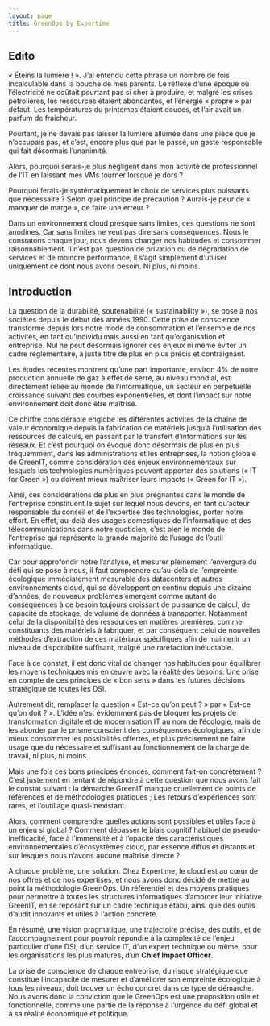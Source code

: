 ```yaml
---
layout: page
title: GreenOps by Expertime
---
```


## Edito

« Éteins la lumière ! ». J’ai entendu cette phrase un nombre de fois incalculable dans la bouche de mes parents. Le réflexe d’une époque où l’électricité ne coûtait pourtant pas si cher à produire, et malgré les crises pétrolières, les ressources étaient abondantes, et l’énergie « propre » par défaut. Les températures du printemps étaient douces, et l’air avait un parfum de fraicheur.

Pourtant, je ne devais pas laisser la lumière allumée dans une pièce que je n’occupais pas, et c’est, encore plus que par le passé, un geste responsable qui fait désormais l’unanimité.

Alors, pourquoi serais-je plus négligent dans mon activité de professionnel de l’IT en laissant  mes VMs tourner lorsque je dors ?

Pourquoi ferais-je systématiquement le choix de services plus puissants que nécessaire ? Selon quel principe de précaution ? Aurais-je peur de « manquer de marge », de faire une erreur ? 

Dans un environnement cloud presque sans limites, ces questions ne sont anodines. Car sans limites ne veut pas dire sans conséquences. Nous le constatons chaque jour, nous devons changer nos habitudes et consommer raisonnablement. Il n’est pas question de privation ou de dégradation de services et de moindre performance, il s’agit simplement d’utiliser uniquement ce dont nous avons besoin.
Ni plus, ni moins.

## Introduction

La question de la durabilité, soutenabilité (« sustainability »), se pose à nos sociétés depuis le début des années 1990. Cette prise de conscience transforme depuis lors notre mode de consommation et l’ensemble de nos activités, en tant qu’individu mais aussi en tant qu’organisation et entreprise. Nul ne peut désormais ignorer ces enjeux ni même éviter un cadre réglementaire, à juste titre de plus en plus précis et contraignant.

Les études récentes montrent qu’une part importante, environ 4%  de notre production annuelle de gaz à effet de serre, au niveau mondial, est directement reliée au monde de l’informatique, un secteur en perpétuelle croissance suivant des courbes exponentielles, et dont l’impact sur notre environnement doit donc être maîtrisé.

Ce chiffre considérable englobe les différentes activités de la chaîne de valeur économique depuis la fabrication de matériels jusqu’à l’utilisation des ressources de calculs, en passant par le transfert d’informations sur les réseaux. Et c’est pourquoi on évoque donc désormais de plus en plus fréquemment, dans les administrations et les entreprises, la notion globale de GreenIT, comme considération des enjeux environnementaux sur lesquels les technologies numériques peuvent apporter des solutions (« IT for Green ») ou doivent mieux maîtriser leurs impacts (« Green for IT »).

Ainsi, ces considérations de plus en plus prégnantes dans le monde de l’entreprise constituent le sujet sur lequel nous devons, en tant qu’acteur responsable du conseil et de l’expertise des technologies, porter notre effort. En effet, au-delà des usages domestiques de l’informatique et des télécommunications dans notre quotidien, c’est bien le monde de l’entreprise qui représente la grande majorité de l’usage de l’outil informatique.

Car pour approfondir notre l’analyse, et mesurer pleinement l’envergure du défi qui se pose à nous, il faut comprendre qu’au-delà de l’empreinte écologique immédiatement mesurable des datacenters et autres environnements cloud, qui se développent en continu depuis une dizaine d’années, de nouveaux problèmes émergent comme autant de conséquences à ce besoin toujours croissant de puissance de calcul, de capacité de stockage, de volume de données à transporter. Notamment celui de la disponibilité des ressources en matières premières, comme constituants des matériels à fabriquer, et par conséquent celui de nouvelles méthodes d’extraction de ces matériaux spécifiques afin de maintenir un niveau de disponibilité suffisant, malgré une raréfaction inéluctable.

Face à ce constat, il est donc vital de changer nos habitudes pour équilibrer les moyens techniques mis en œuvre avec la réalité des besoins. Une prise en compte de ces principes de « bon sens » dans les futures décisions stratégique de toutes les DSI.

Autrement dit, remplacer la question « Est-ce qu’on peut ? » par « Est-ce qu’on doit ? ».
L’idée n’est évidemment pas de bloquer les projets de transformation digitale et de modernisation IT au nom de l’écologie, mais de les aborder par le prisme conscient des conséquences écologiques, afin de mieux consommer les possibilités offertes, et plus précisement ne faire usage que du nécessaire et suffisant au fonctionnement de la charge de travail, ni plus, ni moins.

Mais une fois ces bons principes énoncés, comment fait-on concrètement ?
C’est justement en tentant de répondre à cette question que nous avons fait le constat suivant : la démarche GreenIT manque cruellement de points de références et de méthodologies pratiques ; Les retours d’expériences sont rares, et l’outillage quasi-inexistant.

Alors, comment comprendre quelles actions sont possibles et utiles face à un enjeu si global ? Comment dépasser le biais cognitif habituel de pseudo-inefficacité, face à l’immensité et à l’opacité des caractéristiques environnementales d’écosystèmes cloud, par essence diffus et distants et sur lesquels nous n’avons aucune maîtrise directe ?

A chaque problème, une solution. Chez Expertime, le cloud est au cœur de nos offres et de nos expertises, et nous avons donc décidé de mettre au point la méthodologie GreenOps. Un référentiel et des moyens pratiques pour permettre à toutes les structures informatiques d’amorcer leur initiative GreenIT, en se reposant sur un cadre technique établi, ainsi que des outils d’audit innovants et utiles à l’action concrète.

En résumé, une vision pragmatique, une trajectoire précise, des outils, et de l’accompagnement pour pouvoir répondre à la complexité de l’enjeu particulier d’une DSI, d’un service IT, d’un expert technique ou même, pour les organisations les plus matures, d’un **Chief Impact Officer**.

La prise de conscience de chaque entreprise, du risque stratégique que constitue l’incapacité de mesurer et d’améliorer son empreinte écologique à tous les niveaux, doit trouver un écho concret dans ce type de démarche. Nous avons donc la conviction que le GreenOps est une proposition utile et fonctionnelle, comme une partie de la réponse à l’urgence du défi global et à sa réalité économique et politique.